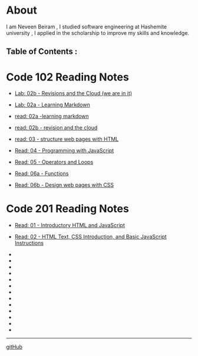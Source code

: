 



# About
I am Neveen Beiram , I studied software engineering at Hashemite university , I applied in the scholarship to improve my skills and knowledge.

## Table of Contents :

# Code 102 Reading Notes

* [Lab: 02b - Revisions and the Cloud (we are in it)](README.md) 

* [Lab: 02a - Learning Markdown](Lab02a.md)

* [read: 02a -learning markdown](Read02a.md)

* [read: 02b - revision and the cloud](Read02b.md)

* [read: 03 - structure web pages with HTML](Read03.md)

* [Read: 04 - Programming with JavaScript](Read04.md)

* [Read: 05 - Operators and Loops](Read05.md)

* [Read: 06a - Functions](Read06a.md)

* [Read: 06b - Design web pages with CSS](Read06b.md)

# Code 201 Reading Notes

* [Read: 01 - Introductory HTML and JavaScript](class-01.md)

* [Read: 02 - HTML Text, CSS Introduction, and Basic JavaScript Instructions
](class-02.md)

*

*

*

*

*

*

*

*

*

*

*

*

*





***
[gitHub](https://github.com/NeveenBeiram)

